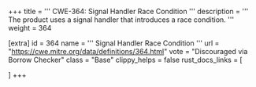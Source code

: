 +++
title = '''
CWE-364: Signal Handler Race Condition
'''
description	= '''
The product uses a signal handler that introduces a race condition.
'''
weight = 364

[extra]
id = 364
name = '''
Signal Handler Race Condition
'''
url = "https://cwe.mitre.org/data/definitions/364.html"
vote = "Discouraged via Borrow Checker"
class = "Base"
clippy_helps = false
rust_docs_links = [
	
]
+++
